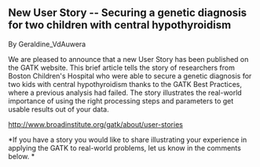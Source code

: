 ## New User Story -- Securing a genetic diagnosis for two children with central hypothyroidism

By Geraldine_VdAuwera

<p>We are pleased to announce that a new User Story has been published on the GATK website. This brief article tells the story of researchers from Boston Children's Hospital who were able to secure a genetic diagnosis for two kids with central hypothyroidism thanks to the GATK Best Practices, where a previous analysis had failed. The story illustrates the real-world importance of using the right processing steps and parameters to get usable results out of your data.</p>

<p><a href="http://www.broadinstitute.org/gatk/about/user-stories" rel="nofollow">http://www.broadinstitute.org/gatk/about/user-stories</a></p>

<p>*If you have a story you would like to share illustrating your experience in applying the GATK to real-world problems, let us know in the comments below. *</p>
